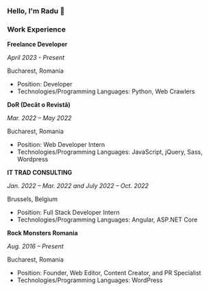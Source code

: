 ### Hello, I'm Radu 👋

### Work Experience

**Freelance Developer**

*April 2023 - Present*

Bucharest, Romania

- Position: Developer
- Technologies/Programming Languages: Python, Web Crawlers
 
**DoR (Decât o Revistă)**

*Mar. 2022 – May 2022*

Bucharest, Romania

- Position: Web Developer Intern
- Technologies/Programming Languages: JavaScript, jQuery, Sass, Wordpress

**IT TRAD CONSULTING**

*Jan. 2022 – Mar. 2022 and July 2022 – Oct. 2022*

Brussels, Belgium

- Position: Full Stack Developer Intern
- Technologies/Programming Languages: Angular, ASP.NET Core

**Rock Monsters Romania**

*Aug. 2016 – Present*

Bucharest, Romania

- Position: Founder, Web Editor, Content Creator, and PR Specialist
- Technologies/Programming Languages: WordPress


<!--
**rimihai2001/rimihai2001** is a ✨ _special_ ✨ repository because its `README.md` (this file) appears on your GitHub profile.

Here are some ideas to get you started:

- 🔭 I’m currently working on ...
- 🌱 I’m currently learning ...
- 👯 I’m looking to collaborate on ...
- 🤔 I’m looking for help with ...
- 💬 Ask me about ...
- 📫 How to reach me: ...
- 😄 Pronouns: ...
- ⚡ Fun fact: ...
-->
